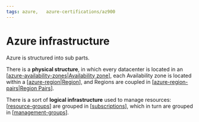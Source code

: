 ```yaml
---
tags: azure,   azure-certifications/az900
---
```

# Azure infrastructure

Azure is structured into sub parts.

There is a **physical structure**, in which every datacenter is located in an [[azure-availability-zones|Availability zone]], each Availability zone is located within a [[azure-region|Region]], and Regions are coupled in [[azure-region-pairs|Region Pairs]].

There is a sort of **logical infrastructure** used to manage resources: [[resource-groups]] are grouped in [[subscriptions]], which in turn are grouped in [[management-groups]].

[//begin]: # "Autogenerated link references for markdown compatibility"
[azure-availability-zones|Availability zone]: azure-availability-zones "Azure Availability Zones"
[azure-region|Region]: azure-region "Azure Regions"
[azure-region-pairs|Region Pairs]: azure-region-pairs "Azure Region Pairs"
[resource-groups]: resource-groups "Resource Groups"
[subscriptions]: subscriptions "Subscriptions"
[management-groups]: management-groups "Management groups"
[//end]: # "Autogenerated link references"
